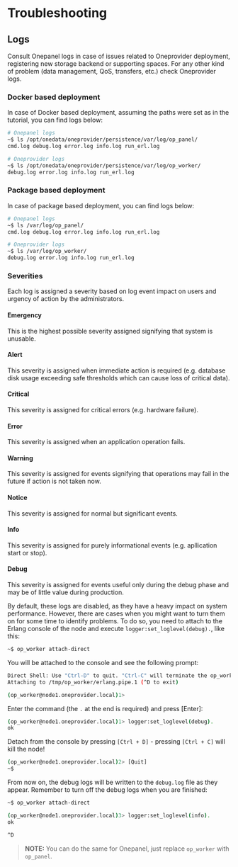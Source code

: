 # Troubleshooting

## Logs

Consult Onepanel logs in case of issues related to Oneprovider deployment,
registering new storage backend or supporting spaces. For any other kind of 
problem (data management, QoS, transfers, etc.) check Oneprovider logs.

### Docker based deployment

In case of Docker based deployment, assuming the paths were set as in the tutorial, 
you can find logs below:


```bash
# Onepanel logs
~$ ls /opt/onedata/oneprovider/persistence/var/log/op_panel/
cmd.log debug.log error.log info.log run_erl.log
```

```bash
# Oneprovider logs
~$ ls /opt/onedata/oneprovider/persistence/var/log/op_worker/
debug.log error.log info.log run_erl.log
```

### Package based deployment

In case of package based deployment, you can find logs below:

```bash
# Onepanel logs
~$ ls /var/log/op_panel/
cmd.log debug.log error.log info.log run_erl.log
```

```bash
# Oneprovider logs
~$ ls /var/log/op_worker/
debug.log error.log info.log run_erl.log
```

### Severities

Each log is assigned a severity based on log event impact on users and urgency 
of action by the administrators.

#### Emergency

This is the highest possible severity assigned signifying that system is unusable.

#### Alert

This severity is assigned when immediate action is required (e.g. database 
disk usage exceeding safe thresholds which can cause loss of critical data).

#### Critical

This severity is assigned for critical errors (e.g. hardware failure).

#### Error

This severity is assigned when an application operation fails.

#### Warning

This severity is assigned for events signifying that operations may fail 
in the future if action is not taken now.

#### Notice

This severity is assigned for normal but significant events.

#### Info

This severity is assigned for purely informational events (e.g. apllication 
start or stop).

#### Debug

This severity is assigned for events useful only during the debug phase and 
may be of little value during production.

By default, these logs are disabled, as they have a heavy impact on system 
performance. However, there are cases when you might want to turn them on 
for some time to identify problems. To do so, you need to attach to the 
Erlang console of the node and execute `logger:set_loglevel(debug).`, like this:

```bash
~$ op_worker attach-direct
```

You will be attached to the console and see the following prompt:

```bash
Direct Shell: Use "Ctrl-D" to quit. "Ctrl-C" will terminate the op_worker node.
Attaching to /tmp/op_worker/erlang.pipe.1 (^D to exit)

(op_worker@node1.oneprovider.local)1>
```

Enter the command (the `.` at the end is required) and press [Enter]:

```bash
(op_worker@node1.oneprovider.local)1> logger:set_loglevel(debug).
ok
```

Detach from the console by pressing `[Ctrl + D]` - pressing `[Ctrl + C]` will 
kill the node!

```bash
(op_worker@node1.oneprovider.local)2> [Quit]
~$
```

From now on, the debug logs will be written to the `debug.log` file as they 
appear. Remember to turn off the debug logs when you are finished:

```bash
~$ op_worker attach-direct

(op_worker@node1.oneprovider.local)3> logger:set_loglevel(info).
ok

^D
```

> **NOTE:** You can do the same for Onepanel, just replace `op_worker` 
> with `op_panel`.
